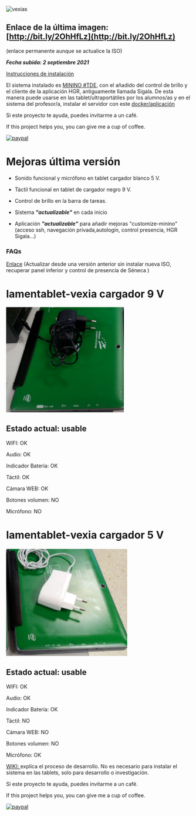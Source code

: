 ![vexias](https://user-images.githubusercontent.com/72696244/110154393-7e4e2c80-7de4-11eb-9d78-1116d448a7f9.png)

## Enlace de la última imagen: [http://bit.ly/2OhHfLz](http://bit.ly/2OhHfLz)
(enlace permanente aunque se actualice la ISO)

***Fecha subida: 2 septiembre 2021***

[Instrucciones de instalación](https://github.com/aosucas499/lamentablet-vexia/wiki/0.-Instrucciones-de-instalaci%C3%B3n-MININO-%23TDE-en-tablets-VEXIA)

El sistema instalado es [MININO #TDE](https://github.com/aosucas499/minino-TDE), con el añadido del control de brillo y el cliente de la aplicación HGR, antiguamente llamada Sigala. De esta manera puede usarse en las tablet/ultraportátiles por los alumnos/as y en el sistema del profesor/a, instalar el servidor con este [docker/aplicación](https://github.com/aosucas499/hgr-dre)


Si este proyecto te ayuda, puedes invitarme a un café.


If this project helps you, you can give me a cup of coffee.


[![paypal](https://www.paypalobjects.com/en_US/i/btn/btn_donateCC_LG.gif)](https://www.paypal.com/donate?business=FUMT27MVTRTHJ&no_recurring=0&item_name=Proyectos+TIC+Andaluc%C3%ADa&currency_code=EUR)





# Mejoras última versión

 + Sonido funcional y micrófono en tablet cargador blanco 5 V.
 
 + Táctil funcional en tablet de cargador negro 9 V.

 + Control de brillo en la barra de tareas.
 
 + Sistema ***"actualizable"*** en cada inicio

 + Aplicación ***"actualizable"*** para añadir mejoras "customize-minino" (acceso ssh, navegación privada,autologin, control presencia, HGR Sigala...)

### FAQs 
[Enlace](https://github.com/aosucas499/lamentablet-vexia/wiki/FAQ's) (Actualizar desde una versión anterior sin instalar nueva ISO, recuperar panel inferior y control de presencia de Séneca )

# lamentablet-vexia cargador 9 V

![9v](https://github.com/aosucas499/lamentablet-vexia/raw/main/guadalinex/vexia-9v.png)

## Estado actual: usable
WIFI: OK

Audio: OK

Indicador Batería: OK

Táctil: OK
 
Cámara WEB: OK
 
Botones volumen: NO
 
Micrófono: NO

 
# lamentablet-vexia cargador 5 V

![5v](https://github.com/aosucas499/lamentablet-vexia/raw/main/guadalinex/vexia-5v.png)

## Estado actual: usable 

WIFI: OK

Audio: OK

Indicador Batería: OK
 
Táctil: NO
 
Cámara WEB: NO
 
Botones volumen: NO
 
Micrófono: OK


[WIKI: ](https://github.com/aosucas499/lamentablet-vexia/wiki) explica el proceso de desarrollo. No es necesario para instalar el sistema en las tablets, solo para desarrollo o investigación.
  
  
Si este proyecto te ayuda, puedes invitarme a un café.


If this project helps you, you can give me a cup of coffee.


[![paypal](https://www.paypalobjects.com/en_US/i/btn/btn_donateCC_LG.gif)](https://www.paypal.com/donate?business=FUMT27MVTRTHJ&no_recurring=0&item_name=Proyectos+TIC+Andaluc%C3%ADa&currency_code=EUR)

